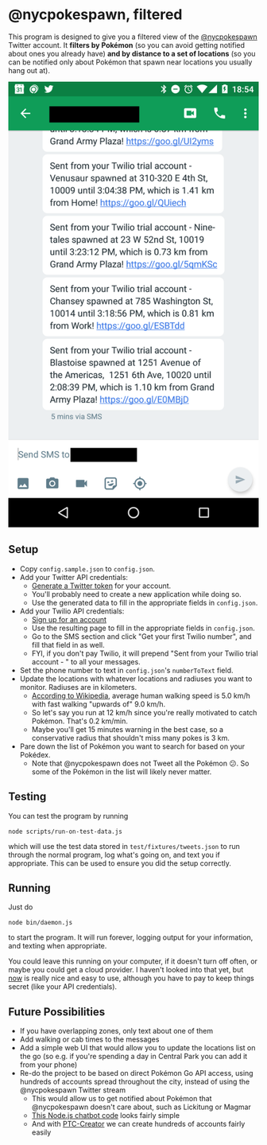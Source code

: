 # @nycpokespawn, filtered

This program is designed to give you a filtered view of the [@nycpokespawn](https://twitter.com/nycpokespawn) Twitter account. It **filters by Pokémon** (so you can avoid getting notified about ones you already have) **and by distance to a set of locations** (so you can be notified only about Pokémon that spawn near locations you usually hang out at).

![Screenshot of text messages sent](screenshot.png)

## Setup

- Copy `config.sample.json` to `config.json`.
- Add your Twitter API credentials:
  - [Generate a Twitter token](https://dev.twitter.com/oauth/overview/application-owner-access-tokens) for your account.
  - You'll probably need to create a new application while doing so.
  - Use the generated data to fill in the appropriate fields in `config.json`.
- Add your Twilio API credentials:
  - [Sign up for an account](https://www.twilio.com/try-twilio)
  - Use the resulting page to fill in the appropriate fields in `config.json`.
  - Go to the SMS section and click "Get your first Twilio number", and fill that field in as well.
  - FYI, if you don't pay Twilio, it will prepend "Sent from your Twilio trial account - " to all your messages.
- Set the phone number to text in `config.json`'s `numberToText` field.
- Update the locations with whatever locations and radiuses you want to monitor. Radiuses are in kilometers.
  - [According to Wikipedia](https://en.wikipedia.org/wiki/Preferred_walking_speed), average human walking speed is 5.0 km/h with fast walking "upwards of" 9.0 km/h.
  - So let's say you run at 12 km/h since you're really motivated to catch Pokémon. That's 0.2 km/min.
  - Maybe you'll get 15 minutes warning in the best case, so a conservative radius that shouldn't miss many pokes is 3 km.
- Pare down the list of Pokémon you want to search for based on your Pokédex.
  - Note that @nycpokespawn does not Tweet all the Pokémon 😕. So some of the Pokémon in the list will likely never matter.

## Testing

You can test the program by running

```
node scripts/run-on-test-data.js
```

which will use the test data stored in `test/fixtures/tweets.json` to run through the normal program, log what's going on, and text you if appropriate. This can be used to ensure you did the setup correctly.

## Running

Just do

```
node bin/daemon.js
```

to start the program. It will run forever, logging output for your information, and texting when appropriate.

You could leave this running on your computer, if it doesn't turn off often, or maybe you could get a cloud provider. I haven't looked into that yet, but [now](https://zeit.co/now/) is really nice and easy to use, although you have to pay to keep things secret (like your API credentials).

## Future Possibilities

- If you have overlapping zones, only text about one of them
- Add walking or cab times to the messages
- Add a simple web UI that would allow you to update the locations list on the go (so e.g. if you're spending a day in Central Park you can add it from your phone)
- Re-do the project to be based on direct Pokémon Go API access, using hundreds of accounts spread throughout the city, instead of using the @nycpokespawn Twitter stream
  - This would allow us to get notified about Pokémon that @nycpokespawn doesn't care about, such as Lickitung or Magmar
  - [This Node.js chatbot code](https://github.com/hlfshell/pokemon-go-slackbot/blob/master/chatbot.js) looks fairly simple
  - And with [PTC-Creator](https://www.npmjs.com/package/PTC-Creator) we can create hundreds of accounts fairly easily
